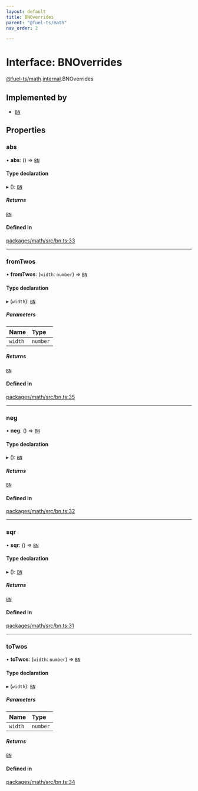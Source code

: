 ```yaml
---
layout: default
title: BNOverrides
parent: "@fuel-ts/math"
nav_order: 2

---
```


# Interface: BNOverrides

[@fuel-ts/math](../index.md).[internal](../namespaces/internal.md).BNOverrides

## Implemented by

- [`BN`](../classes/BN.md)

## Properties

### abs

• **abs**: () => [`BN`](../classes/BN.md)

#### Type declaration

▸ (): [`BN`](../classes/BN.md)

##### Returns

[`BN`](../classes/BN.md)

#### Defined in

[packages/math/src/bn.ts:33](https://github.com/FuelLabs/fuels-ts/blob/master/packages/math/src/bn.ts#L33)

___

### fromTwos

• **fromTwos**: (`width`: `number`) => [`BN`](../classes/BN.md)

#### Type declaration

▸ (`width`): [`BN`](../classes/BN.md)

##### Parameters

| Name | Type |
| :------ | :------ |
| `width` | `number` |

##### Returns

[`BN`](../classes/BN.md)

#### Defined in

[packages/math/src/bn.ts:35](https://github.com/FuelLabs/fuels-ts/blob/master/packages/math/src/bn.ts#L35)

___

### neg

• **neg**: () => [`BN`](../classes/BN.md)

#### Type declaration

▸ (): [`BN`](../classes/BN.md)

##### Returns

[`BN`](../classes/BN.md)

#### Defined in

[packages/math/src/bn.ts:32](https://github.com/FuelLabs/fuels-ts/blob/master/packages/math/src/bn.ts#L32)

___

### sqr

• **sqr**: () => [`BN`](../classes/BN.md)

#### Type declaration

▸ (): [`BN`](../classes/BN.md)

##### Returns

[`BN`](../classes/BN.md)

#### Defined in

[packages/math/src/bn.ts:31](https://github.com/FuelLabs/fuels-ts/blob/master/packages/math/src/bn.ts#L31)

___

### toTwos

• **toTwos**: (`width`: `number`) => [`BN`](../classes/BN.md)

#### Type declaration

▸ (`width`): [`BN`](../classes/BN.md)

##### Parameters

| Name | Type |
| :------ | :------ |
| `width` | `number` |

##### Returns

[`BN`](../classes/BN.md)

#### Defined in

[packages/math/src/bn.ts:34](https://github.com/FuelLabs/fuels-ts/blob/master/packages/math/src/bn.ts#L34)
